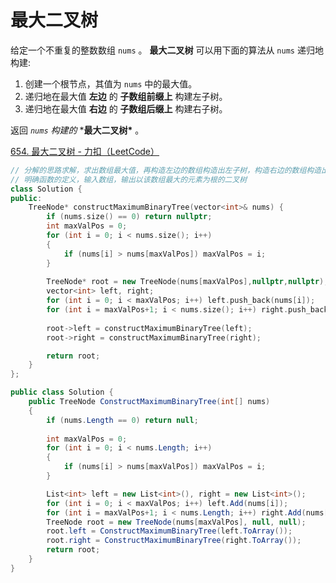 # 最大二叉树

给定一个不重复的整数数组 `nums` 。 **最大二叉树** 可以用下面的算法从 `nums` 递归地构建:

1. 创建一个根节点，其值为 `nums` 中的最大值。
2. 递归地在最大值 **左边** 的 **子数组前缀上** 构建左子树。
3. 递归地在最大值 **右边** 的 **子数组后缀上** 构建右子树。

返回 *`nums` 构建的* ***最大二叉树\*** 。

[654. 最大二叉树 - 力扣（LeetCode）](https://leetcode.cn/problems/maximum-binary-tree/description/)

```c++
// 分解的思路求解，求出数组最大值，再构造左边的数组构造出左子树，构造右边的数组构造出右子树
// 明确函数的定义，输入数组，输出以该数组最大的元素为根的二叉树
class Solution {
public:
    TreeNode* constructMaximumBinaryTree(vector<int>& nums) {
        if (nums.size() == 0) return nullptr;
        int maxValPos = 0;
        for (int i = 0; i < nums.size(); i++)
        {
            if (nums[i] > nums[maxValPos]) maxValPos = i;
        }
        
        TreeNode* root = new TreeNode(nums[maxValPos],nullptr,nullptr);
        vector<int> left, right;
        for (int i = 0; i < maxValPos; i++) left.push_back(nums[i]);
        for (int i = maxValPos+1; i < nums.size(); i++) right.push_back(nums[i]);
        
        root->left = constructMaximumBinaryTree(left);
        root->right = constructMaximumBinaryTree(right);

        return root;    
    }
};
```

```c#
public class Solution {
    public TreeNode ConstructMaximumBinaryTree(int[] nums)
    {
        if (nums.Length == 0) return null;
      
        int maxValPos = 0;
        for (int i = 0; i < nums.Length; i++)
        {
            if (nums[i] > nums[maxValPos]) maxValPos = i;
        }

        List<int> left = new List<int>(), right = new List<int>();
        for (int i = 0; i < maxValPos; i++) left.Add(nums[i]);
        for (int i = maxValPos+1; i < nums.Length; i++) right.Add(nums[i]);
        TreeNode root = new TreeNode(nums[maxValPos], null, null);
        root.left = ConstructMaximumBinaryTree(left.ToArray());
        root.right = ConstructMaximumBinaryTree(right.ToArray());
        return root;
    }
}
```


